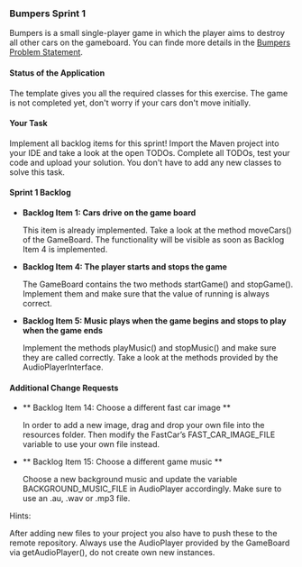 ### Bumpers Sprint 1
Bumpers is a small single-player game in which the player aims to destroy all other cars on the gameboard. You can finde more details in the [Bumpers Problem Statement](https://github.com/Fansadventure/Introduction-to-software-engineering/blob/master/Problem%20Statement%20Bumpers%20and%20UniApp.pdf).

#### Status of the Application
The template gives you all the required classes for this exercise. The game is not completed yet, don't worry if your cars don't move initially.

#### Your Task
Implement all backlog items for this sprint! Import the Maven project into your IDE and take a look at the open TODOs. Complete all TODOs, test your code and upload your solution. You don't have to add any new classes to solve this task.

#### Sprint 1 Backlog

* **Backlog Item 1: Cars drive on the game board**

    This item is already implemented. Take a look at the method moveCars() of the GameBoard. The functionality will be visible as soon as Backlog Item 4 is implemented.
* **Backlog Item 4: The player starts and stops the game**

    The GameBoard contains the two methods startGame() and stopGame(). Implement them and make sure that the value of running is always correct.
* **Backlog Item 5: Music plays when the game begins and stops to play when the game ends**

    Implement the methods playMusic() and stopMusic() and make sure they are called correctly. Take a look at the methods provided by the AudioPlayerInterface.

#### Additional Change Requests

* ** Backlog Item 14: Choose a different fast car image **
    
    In order to add a new image, drag and drop your own file into the resources folder. Then modify the FastCar’s FAST_CAR_IMAGE_FILE variable to use your own file instead.
* ** Backlog Item 15: Choose a different game music **

    Choose a new background music and update the variable BACKGROUND_MUSIC_FILE in AudioPlayer accordingly. Make sure to use an .au, .wav or .mp3 file.

Hints:

After adding new files to your project you also have to push these to the remote repository.
Always use the AudioPlayer provided by the GameBoard via getAudioPlayer(), do not create own new instances.
